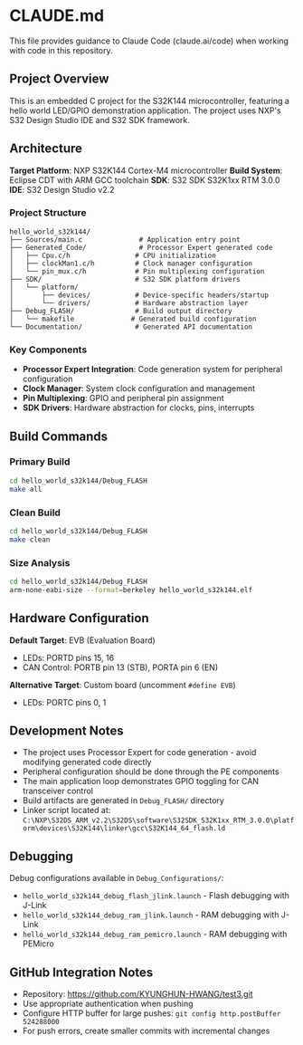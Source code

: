 # CLAUDE.md

This file provides guidance to Claude Code (claude.ai/code) when working with code in this repository.

## Project Overview

This is an embedded C project for the S32K144 microcontroller, featuring a hello world LED/GPIO demonstration application. The project uses NXP's S32 Design Studio IDE and S32 SDK framework.

## Architecture

**Target Platform**: NXP S32K144 Cortex-M4 microcontroller
**Build System**: Eclipse CDT with ARM GCC toolchain
**SDK**: S32 SDK S32K1xx RTM 3.0.0
**IDE**: S32 Design Studio v2.2

### Project Structure

```
hello_world_s32k144/
├── Sources/main.c              # Application entry point
├── Generated_Code/             # Processor Expert generated code
│   ├── Cpu.c/h                # CPU initialization 
│   ├── clockMan1.c/h          # Clock manager configuration
│   └── pin_mux.c/h            # Pin multiplexing configuration
├── SDK/                       # S32 SDK platform drivers
│   └── platform/
│       ├── devices/           # Device-specific headers/startup
│       └── drivers/           # Hardware abstraction layer
├── Debug_FLASH/               # Build output directory
│   └── makefile              # Generated build configuration
└── Documentation/             # Generated API documentation
```

### Key Components

- **Processor Expert Integration**: Code generation system for peripheral configuration
- **Clock Manager**: System clock configuration and management
- **Pin Multiplexing**: GPIO and peripheral pin assignment
- **SDK Drivers**: Hardware abstraction for clocks, pins, interrupts

## Build Commands

### Primary Build
```bash
cd hello_world_s32k144/Debug_FLASH
make all
```

### Clean Build
```bash
cd hello_world_s32k144/Debug_FLASH
make clean
```

### Size Analysis
```bash
cd hello_world_s32k144/Debug_FLASH
arm-none-eabi-size --format=berkeley hello_world_s32k144.elf
```

## Hardware Configuration

**Default Target**: EVB (Evaluation Board)
- LEDs: PORTD pins 15, 16
- CAN Control: PORTB pin 13 (STB), PORTA pin 6 (EN)

**Alternative Target**: Custom board (uncomment `#define EVB`)
- LEDs: PORTC pins 0, 1

## Development Notes

- The project uses Processor Expert for code generation - avoid modifying generated code directly
- Peripheral configuration should be done through the PE components
- The main application loop demonstrates GPIO toggling for CAN transceiver control
- Build artifacts are generated in `Debug_FLASH/` directory
- Linker script located at: `C:\NXP\S32DS_ARM_v2.2\S32DS\software\S32SDK_S32K1xx_RTM_3.0.0\platform\devices\S32K144\linker\gcc\S32K144_64_flash.ld`

## Debugging

Debug configurations available in `Debug_Configurations/`:
- `hello_world_s32k144_debug_flash_jlink.launch` - Flash debugging with J-Link
- `hello_world_s32k144_debug_ram_jlink.launch` - RAM debugging with J-Link  
- `hello_world_s32k144_debug_ram_pemicro.launch` - RAM debugging with PEMicro

## GitHub Integration Notes

- Repository: https://github.com/KYUNGHUN-HWANG/test3.git
- Use appropriate authentication when pushing
- Configure HTTP buffer for large pushes: `git config http.postBuffer 524288000`
- For push errors, create smaller commits with incremental changes